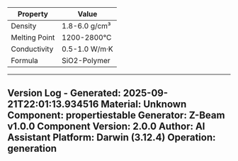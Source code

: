 | Property | Value |
|----------|-------|
| Density | 1.8-6.0 g/cm³ |
| Melting Point | 1200-2800°C |
| Conductivity | 0.5-1.0 W/m·K |
| Formula | SiO2-Polymer |


---
Version Log - Generated: 2025-09-21T22:01:13.934516
Material: Unknown
Component: propertiestable
Generator: Z-Beam v1.0.0
Component Version: 2.0.0
Author: AI Assistant
Platform: Darwin (3.12.4)
Operation: generation
---